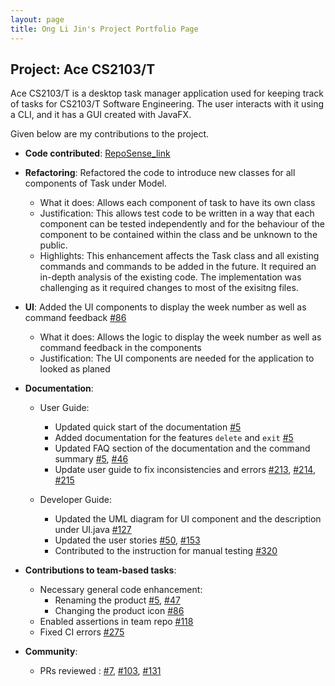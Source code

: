 ```yaml
---
layout: page
title: Ong Li Jin's Project Portfolio Page
---
```


## Project: Ace CS2103/T

Ace CS2103/T is a desktop task manager application used for keeping track of tasks for CS2103/T Software Engineering. The user interacts with it using a CLI, and it has a GUI created with JavaFX.

Given below are my contributions to the project.

* **Code contributed**: [RepoSense_link](https://nus-cs2103-ay2021s1.github.io/tp-dashboard/#breakdown=true&search=onglijin&sort=groupTitle&sortWithin=title&since=2020-08-14&timeframe=commit&mergegroup=&groupSelect=groupByRepos&checkedFileTypes=docs~functional-code~test-code~other)

* **Refactoring**: Refactored the code to introduce new classes for all components of Task under Model.
    * What it does: Allows each component of task to have its own class
    * Justification: This allows test code to be written in a way that each component can be tested independently and for the behaviour of the component to be contained within the class and be unknown to the public.
    * Highlights: This enhancement affects the Task class and all existing commands and commands to be added in the future. It required an in-depth analysis of the existing code. The implementation was challenging as it required changes to most of the exisitng files.

* **UI**: Added the UI components to display the week number as well as command feedback [\#86](https://github.com/AY2021S1-CS2103-T14-4/tp/pull/86)
    * What it does: Allows the logic to display the week number as well as command feedback in the components
    * Justification: The UI components are needed for the application to looked as planed

* **Documentation**:
  * User Guide:
    * Updated quick start of the documentation [\#5](https://github.com/AY2021S1-CS2103-T14-4/tp/pull/5)
    * Added documentation for the features `delete` and `exit` [\#5](https://github.com/AY2021S1-CS2103-T14-4/tp/pull/5)
    * Updated FAQ section of the documentation and the command summary [\#5](https://github.com/AY2021S1-CS2103-T14-4/tp/pull/5), [\#46](https://github.com/AY2021S1-CS2103-T14-4/tp/pull/46)
    * Update user guide to fix inconsistencies and errors [\#213](https://github.com/AY2021S1-CS2103-T14-4/tp/pull/213), [\#214](https://github.com/AY2021S1-CS2103-T14-4/tp/pull/214), [\#215](https://github.com/AY2021S1-CS2103-T14-4/tp/pull/215)

  * Developer Guide:
    * Updated the UML diagram for UI component and the description under UI.java [\#127](https://github.com/AY2021S1-CS2103-T14-4/tp/pull/127)
    * Updated the user stories [\#50](https://github.com/AY2021S1-CS2103-T14-4/tp/pull/50), [\#153](https://github.com/AY2021S1-CS2103-T14-4/tp/pull/153)
    * Contributed to the instruction for manual testing [\#320](https://github.com/AY2021S1-CS2103-T14-4/tp/pull/320)

* **Contributions to team-based tasks**:
  * Necessary general code enhancement:
    * Renaming the product [\#5](https://github.com/AY2021S1-CS2103-T14-4/tp/pull/5), [\#47](https://github.com/AY2021S1-CS2103-T14-4/tp/pull/47)
    * Changing the product icon [\#86](https://github.com/AY2021S1-CS2103-T14-4/tp/pull/86)
  * Enabled assertions in team repo [\#118](https://github.com/AY2021S1-CS2103-T14-4/tp/pull/118)
  * Fixed CI errors [\#275](https://github.com/AY2021S1-CS2103-T14-4/tp/pull/275)

* **Community**:
  * PRs reviewed : [\#7](https://github.com/AY2021S1-CS2103-T14-4/tp/pull/7), [\#103](https://github.com/AY2021S1-CS2103-T14-4/tp/pull/103), [\#131](https://github.com/AY2021S1-CS2103-T14-4/tp/pull/131)
